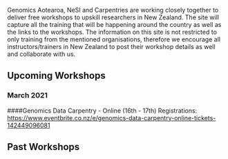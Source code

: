 Genomics Aotearoa, NeSI and Carpentries are working closely together to deliver free workshops to upskill researchers in New Zealand. The site will capture all the training that will be happening around the country as well as the links to the workshops. The information on this site is not restricted to only training from the mentioned organisations, therefore we encourage all instructors/trainers in New Zealand to post their workshop details as well and collaborate with us.

## Upcoming Workshops

### March 2021
####Genomics Data Carpentry - Online (16th - 17th)
Registrations: https://www.eventbrite.co.nz/e/genomics-data-carpentry-online-tickets-142449096081

## Past Workshops

